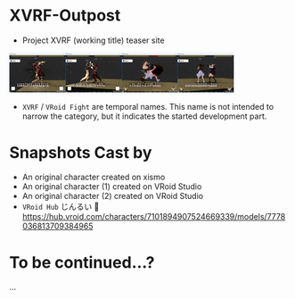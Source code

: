 # XVRF-Outpost
* Project XVRF (working title) teaser site

<img src="snapshot/XVRF2018-12-21-00.png" width="20%"/><img src="snapshot/XVRF2018-12-21-01.png" width="20%"/><img src="snapshot/XVRF2018-12-21-02.png" width="20%"/><img src="snapshot/XVRF2018-12-21-03.png" width="20%"/>

* `XVRF` / `VRoid Fight` are temporal names.
This name is not intended to narrow the category, but it indicates the started development part.

# Snapshots Cast by

* An original character created on xismo
* An original character (1) created on VRoid Studio
* An original character (2) created on VRoid Studio
* `VRoid Hub` じんるい 🔗 https://hub.vroid.com/characters/7101894907524669339/models/7778036813709384965

# To be continued...?

...
